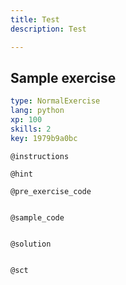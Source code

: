 ```yaml
---
title: Test
description: Test

---
```

## Sample exercise

```yaml
type: NormalExercise
lang: python
xp: 100
skills: 2
key: 1979b9a0bc
```


`@instructions`

`@hint`

`@pre_exercise_code`
```{python}

```

`@sample_code`
```{python}

```

`@solution`
```{python}

```

`@sct`
```{python}

```
